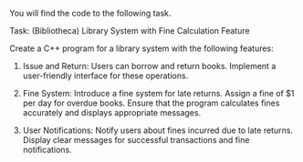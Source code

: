 You will find the code to the following task.

Task: (Bibliotheca) Library System with Fine Calculation Feature

Create a C++ program for a library system with the following features:

1. Issue and Return: Users can borrow and return books. Implement a user-friendly
interface for these operations.

3. Fine System: Introduce a fine system for late returns. Assign a fine of $1 per day for
overdue books. Ensure that the program calculates fines accurately and displays
appropriate messages.

5. User Notifications: Notify users about fines incurred due to late returns. Display clear
messages for successful transactions and fine notifications.
